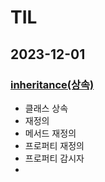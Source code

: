 # TIL 

## 2023-12-01
### [inheritance(상속)](https://github.com/leedaeho8078/Swift_basic/blob/fcb7381201e5496393590ac44c6d8698a07c8217/Swift_basic/Inheritance/README.md)
- 클래스 상속
- 재정의
- 메서드 재정의
- 프로퍼티 재정의
- 프로퍼티 감시자
- 
